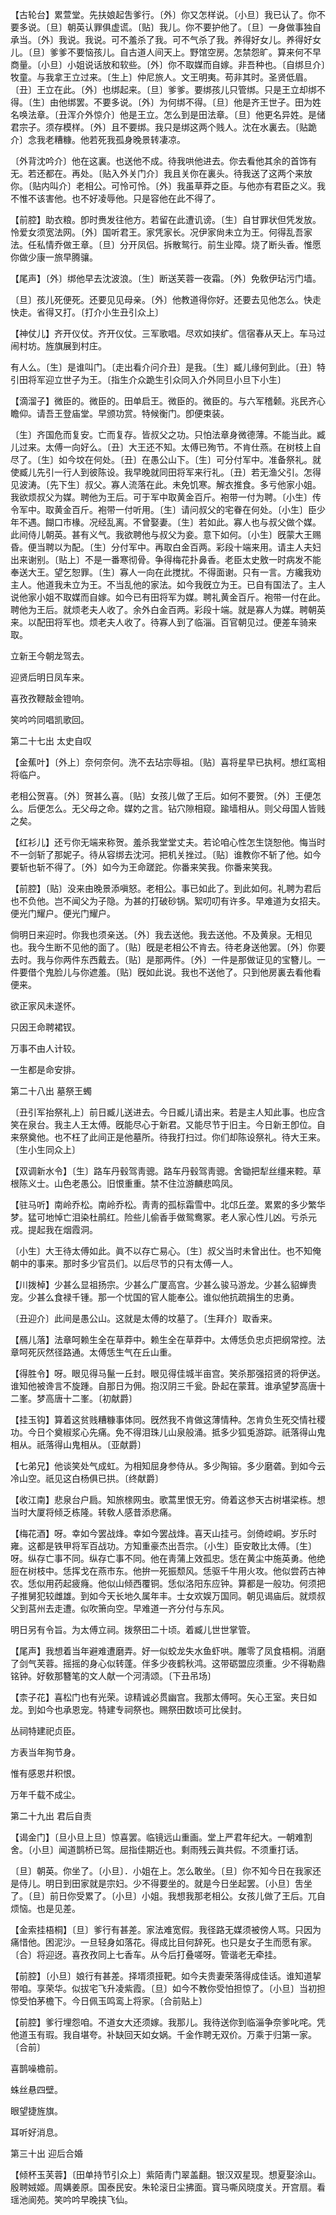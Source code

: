 <!-- { "loadSidebar": true } -->
【古轮台】累萱堂。先扶娘起吿爹行。〔外〕你又怎样说。〔小旦〕我已认了。你不要多说。〔旦〕朝英认罪俱虚谎。〔贴〕我儿。你不要护他了。〔旦〕一身做事独自承当。〔外〕我说。我说。可不羞杀了我。可不气杀了我。养得好女儿。养得好女儿。〔旦〕爹爹不要恼孩儿。自古道人间天上。野馆空房。怎禁怨旷。算来何不早商量。〔小旦〕小姐说话放和软些。〔外〕你不取媒而自嫁。非吾种也。〔自绑旦介〕牧童。与我拿王立过来。〔生上〕仲尼旅人。文王明夷。苟非其时。圣贤低眉。〔丑〕王立在此。〔外〕也绑起来。〔旦〕爹爹。要绑孩儿只管绑。只是王立却绑不得。〔生〕由他绑罢。不要多说。〔外〕为何绑不得。〔旦〕他是齐王世子。田为姓名唤法章。〔丑浑介外惊介〕他是王立。怎么到是田法章。〔旦〕他更名异姓。是储君宗子。须存模样。〔外〕且不要绑。我只是绑这两个贱人。沈在水裏去。〔贴跪介〕念我老糟糠。他若死我孤身晚景转凄凉。

〔外背沈吟介〕他在这裏。也送他不成。待我哄他进去。你去看他其余的首饰有无。若还都在。再处。〔贴入外关门介〕我且关你在裏头。待我送了这两个来放你。〔贴内叫介〕老相公。可怜可怜。〔外〕我虽草莽之臣。与他亦有君臣之义。我不惟不该害他。也不好凌辱他。只是容他在此不得了。 

【前腔】助衣粮。卽时赉发往他方。若留在此遭讥谤。〔生〕自甘罪状但凭发放。怜爱女须宽法网。〔外〕国听君王。家凭家长。况伊家尙未立为王。何得乱吾家法。任私情乔做王章。〔旦〕分开凤侣。拆散鸳行。前生业障。烧了断头香。惟愿你做少康一旅早腾骧。

【尾声】〔外〕绑他早去沈波浪。〔生〕断送芙蓉一夜霜。〔外〕免敎伊玷污门墙。

〔旦〕孩儿死便死。还要见见母亲。〔外〕他教道得你好。还要去见他怎么。快走快走。省得又打。〔打介小生丑引众上〕 

【神仗儿】齐开仪仗。齐开仪仗。三军歌唱。尽欢如挟纩。信宿春从天上。车马过闹村坊。旌旗展到村庄。

有人么。〔生〕是谁叫门。〔走出看介问介丑〕是我。〔生〕臧儿缘何到此。〔丑〕特引田将军迎立世子为王。〔指生介众跪生引众同入介外同旦小旦下小生〕 

【滴溜子】微臣的。微臣的。田单启王。微臣的。微臣的。与六军稽颡。兆民齐心瞻仰。请吾王登庙堂。早颁功赏。特候衡门。卽便束装。

〔生〕齐国危而复安。亡而复存。皆叔父之功。只怕法章身微德薄。不能当此。臧儿过来。太傅一向好么。〔丑〕大王还不知。太傅已殉节。不肯仕燕。在树枝上自尽了。〔生〕如今坟在何处。〔丑〕在愚公山下。〔生〕可分付军中。准备祭礼。就使臧儿先引一行人到彼陈设。我早晚就同田将军来行礼。〔丑〕若无渔父引。怎得见波涛。〔先下生〕叔父。寡人流落在此。未免饥寒。解衣推食。多亏他家小姐。我欲烦叔父为媒。聘他为王后。可于军中取黄金百斤。袍带一付为聘。〔小生〕传令军中。取黄金百斤。袍带一付听用。〔生〕请问叔父的宅眷在何处。〔小生〕臣少年不遇。餬口市椽。况经乱离。不曾娶妻。〔生〕若如此。寡人也与叔父做个媒。此间侍儿朝英。甚有义气。我欲聘他与叔父为妾。意下如何。〔小生〕旣蒙大王赐昏。便当聘以为配。〔生〕分付军中。再取白金百两。彩段十端来用。请主人夫妇出来谢别。〔贴上〕不是一番寒彻骨。争得梅花扑鼻香。老臣太史敫一时病发不能奉送大王。望乞恕罪。〔生〕寡人一向在此搅扰。不得面谢。只有一言。方纔我劝主人。他道我未立为王。不当乱他的家法。如今我旣立为王。已自有国法了。主人说他家小姐不取媒而自嫁。如今已有田将军为媒。聘礼黄金百斤。袍带一付在此。聘他为王后。就烦老夫人收了。余外白金百两。彩段十端。就是寡人为媒。聘朝英来。以配田将军也。烦老夫人收了。待寡人到了临淄。百官朝见过。便差车骑来取。 

立新王今朝龙驾去。



迎贤后明日凤车来。

喜孜孜鞭敲金镫响。



笑吟吟同唱凯歌回。 

第二十七出
太史自叹

【金蕉叶】〔外上〕奈何奈何。洗不去玷宗辱祖。〔贴〕喜将星早已执柯。想红鸾相将临户。

老相公贺喜。〔外〕贺甚么喜。〔贴〕女孩儿做了王后。如何不要贺。〔外〕王便怎么。后便怎么。无父母之命。媒妁之言。钻穴隙相窥。踰墙相从。则父母国人皆贱之矣。 

【红衫儿】还亏你无端来称贺。羞杀我堂堂丈夫。若论咱心性怎生饶恕他。悔当时不一剑斩了那妮子。待从容绑去沈河。把机关挫过。〔贴〕谁教你不斩了他。如今要斩也斩不得了。〔外〕如今为王命蹉跎。你番来笑我。你番来笑我。

【前腔】〔贴〕没来由晚景添嗔怒。老相公。事已如此了。到此如何。礼聘为君后也不负他。岂不闻父为子隐。为甚的打破砂锅。絮叨叨有许多。早难道为女招夫。便光门耀户。便光门耀户。

倘明日来迎时。你我也须亲送。〔外〕我去送他。我去送他。不及黄泉。无相见也。我今生断不见他的面了。〔贴〕旣是老相公不肯去。待老身送他罢。〔外〕你要去时。我与你两件东西戴去。〔贴〕是那两件。〔外〕一件是那做证见的宝簪儿。一件要借个鬼脸儿与你遮羞。〔贴〕旣如此说。我也不送他了。只到他房裏去看他看便来。 

欲正家风未遂怀。



只因王命聘裙钗。

万事不由人计较。



一生都是命安排。 

第二十八出
墓祭王蠋

〔丑引军抬祭礼上〕前日臧儿送进去。今日臧儿请出来。若是主人知此事。也应含笑在泉台。我主人王太傅。旣能尽心于新君。又能尽节于旧主。今日新王卽位。自来祭奠他。也不枉了此间正是他墓所。待我打扫过。你们却陈设祭礼。待大王来。〔生小生同众上〕 

【双调新水令】〔生〕路车丹毂驾靑骢。路车丹毂驾靑骢。舍锄把犁丝缰来鞚。草根陈义士。山色老愚公。旧恨重重。禁不住泣游麟悲鸣凤。

【驻马听】南岭乔松。南岭乔松。靑靑的孤标霜雪中。北邙丘垄。累累的多少繁华梦。猛可地悼亡泪染杜鹃红。险些儿偷香手做鸳鸯冢。老人家心性儿凶。亏杀元戎。提起我在烟霞洞。

〔小生〕大王待太傅如此。眞不以存亡易心。〔生〕叔父当时未曾出仕。也不知俺朝中的事来。那时多少官员们。以后尽节的只有太傅一人。 

【川拨棹】少甚么显祖扬宗。少甚么广厦高宫。少甚么骏马游龙。少甚么貂蝉贵宠。少甚么食禄千锺。那一个忧国的官人能奉公。谁似他抗疏捐生的忠勇。

〔丑迎介〕此间是愚公山。这就是太傅的坟墓了。〔生拜介〕取香来。 

【鴈儿落】法章呵赖生全在草莽中。赖生全在草莽中。太傅恁负忠贞把纲常控。法章呵死灰然径路通。太傅恁生气在丘山重。

【得胜令】呀。眼见得马鬣一丘封。眼见得佳城半亩宫。笑杀那强招贤的将伊送。谁知他被谗言不旋踵。自那日为佣。抱汉阴三千瓮。卧起在蒙茸。谁承望梦高唐十二峯。梦高唐十二峯。〔初献爵〕 

【挂玉钩】算着这贫贱糟糠事体同。旣然我不肯做这薄情种。怎肯负生死交情社稷功。今日个奠椒浆心先痛。免不得泪珠儿山泉般涌。抵多少狐兎游踪。祇落得山鬼相从。祇落得山鬼相从。〔亚献爵〕 

【七弟兄】他谈笑处气成虹。为相知屈身参侍从。多少陶镕。多少磨砻。到如今云冷山空。祇见这白杨俱已拱。〔终献爵〕 

【收江南】悲泉台户扃。知旅榇网虫。歌蒿里恨无穷。倚着这参天古树堪梁栋。想当时大厦将倾乏栋隆。转敎人感昔添悲痛。

【梅花酒】呀。幸如今罢战烽。幸如今罢战烽。喜天山挂弓。剑倚崆峒。岁乐时雍。这都是铁甲将军百战功。方知重豪杰出吾宗。〔小生〕臣安敢比太傅。〔生〕呀。纵存亡事不同。纵存亡事不同。他在靑蒲上效孤忠。恁在黄尘中施英勇。他绝脰在树枝中。恁挥戈在燕市东。他拚一死振颓风。恁驱千牛用火攻。他似尝药古神农。恁似用药起疲癃。他似山倾西覆铜。恁似洛阳东应钟。算都是一般功。何须把子推舅犯较雌雄。到如今天长地久属年丰。士女欢娱万国同。朝见谒庙后。就烦叔父到莒州去走遭。似吹箫向空。早难道一齐分付与东风。

明日另有令旨。为太傅立祠。拨祭田二十顷。着臧儿世世掌管。 

【尾声】我想着当年避难遭磨弄。好一似蛟龙失水鱼虾哄。雕零了凤食梧桐。消磨了剑气芙蓉。摇摇的身心似转蓬。伴多少夜鹤秋鸿。这带砺盟应须重。少不得勒鼎铭钟。好敎那簪笔的文人献一个河淸颂。〔下丑吊场〕 

【柰子花】喜松门也有光荣。谅精诚必贯幽宫。我那太傅呵。矢心王室。夹日如龙。到如今也承恩宠。特建专祠祭也。赐祭田数顷可比侯封。

丛祠特建祀贞臣。



方表当年狥节身。

惟有感恩幷积恨。



万年千载不成尘。 

第二十九出
君后自责

【谒金门】〔旦小旦上旦〕惊喜罢。临镜远山重画。堂上严君年纪大。一朝难割舍。〔小旦〕闻道鹊桥已驾。屈指佳期近也。剩雨残云眞共假。不须重打话。

〔旦〕朝英。你坐了。〔小旦〕．小姐在上。怎么敢坐。〔旦〕你不知今日在我家还是侍儿。明日到田家就是宗妇。少不得要坐的。就是今日坐起罢。〔小旦〕吿坐了。〔旦〕前日你受累了。〔小旦〕小姐。我想我那老相公。女孩儿做了王后。兀自烦恼。也是见差。 

【金索挂梧桐】〔旦〕爹行有甚差。家法难宽假。我径路无媒须被傍人骂。只因为痛惜他。困泥沙。一旦轻身如落花。得成比目何辞死。也只是女子生而愿有家。〔合〕将迎迓。喜孜孜同上七香车。从今后打叠嗟呀。管谐老无牵挂。

【前腔】〔小旦〕娘行有甚差。择壻须挜靶。如今夫贵妻荣落得成佳话。谁知道挈带咱。享荣华。似拔宅飞升凌紫霞。〔旦〕如今不教你受怕担惊了。〔小旦〕当初担惊受怕茅檐下。今日佩玉鸣鸾上将家。〔合前贴上〕 

【前腔】爹行埋怨咱。不道女大还须嫁。我那儿。我待送你到临淄争奈爹叱咤。凭他道玉有瑕。我自堪夸。补缺回天如女娲。千金作聘无双价。万乘于归第一家。〔合前〕 

喜鹊噪檐前。



蛛丝悬四壁。

眼望捷旌旗。



耳听好消息。 

第三十出
迎后合婚

【倾杯玉芙蓉】〔田单持节引众上〕紫陌靑门翠盖翻。银汉双星现。想夏娶涂山。殷聘娀姬。周媾姜原。国泰民安。朱轮滚日尘拂面。寳马嘶风晓度关。开宫扇。看瑶池阆苑。笑吟吟早晚挟飞仙。

